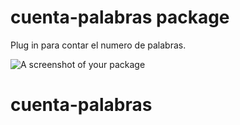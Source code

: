 # cuenta-palabras package

Plug in para contar el numero de palabras.

![A screenshot of your package](http://marcusd1.blogspot.com/search?q=colombia)
# cuenta-palabras
